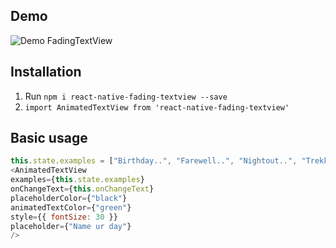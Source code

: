 ## Demo

![Demo FadingTextView](https://lh3.googleusercontent.com/gUQ-li1g6sQrXA6M5ZkvKjSgnpL8UOAImqB4cYEkcFk2SMwMloO-xObM2PcUw-5yCIThMGAPPFccr0ZlwSXyi6yrbMs6VLiYfbQ99DMJ8qShWlTYEPI8YNBTpqm2vdDwTZg3uc327O0=w392-h696-no)

## Installation
1. Run `npm i react-native-fading-textview --save`
2. `import AnimatedTextView from 'react-native-fading-textview'`


## Basic usage

```javascript
this.state.examples = ["Birthday..", "Farewell..", "Nightout..", "Trekking.."];
<AnimatedTextView
examples={this.state.examples}
onChangeText={this.onChangeText}
placeholderColor={"black"}
animatedTextColor={"green"}
style={{ fontSize: 30 }}
placeholder={"Name ur day"}
/>
```
 


